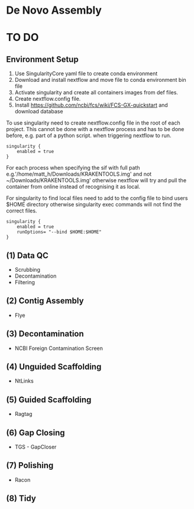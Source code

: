# De Novo Assembly


# TO DO 




## Environment Setup 


1) Use SingularityCore yaml file to create conda environment 
2) Download and install nextflow and move file to conda environment bin file 
3) Activate singularity and create all containers images from def files. 
4) Create nextflow.config file. 
5) Install https://github.com/ncbi/fcs/wiki/FCS-GX-quickstart and download database



To use singularity need to create nextflow.config file 
in the root of each project. This cannot be done with a nextflow 
process and has to be done before, e.g. part of a python script.
when triggering nextflow to run. 

```
singularity {
    enabled = true
}
```

For each process when specifying the sif with full path e.g.'/home/matt_h/Downloads/KRAKENTOOLS.img' and not ~/Downloads/KRAKENTOOLS.img' otherwise nextflow will try and pull the container from online instead of recognising it as local. 


For singularity to find local files need to add to the config file to bind users $HOME directory otherwise singularity exec commands will not find the correct files. 

```
singularity {
    enabled = true
    runOptions= "--bind $HOME:$HOME"
}
```


## (1) Data QC

* Scrubbing
* Decontamination
* Filtering

## (2) Contig Assembly

* Flye


## (3) Decontamination

* NCBI Foreign Contamination Screen

## (4) Unguided Scaffolding 

* NtLinks

## (5) Guided Scaffolding 

* Ragtag 

## (6) Gap Closing

* TGS - GapCloser 

## (7) Polishing 

* Racon

## (8) Tidy 


